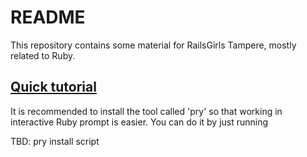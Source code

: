 # README 

This repository contains some material for RailsGirls Tampere, mostly related to
Ruby.

## [Quick tutorial](http://htmlpreview.github.io/?https://github.com/EdvardM/railsgirls-ruby/blob/master/output/book.html)

It is recommended to install the tool called 'pry' so that working in interactive Ruby 
prompt is easier. You can do it by just running

TBD: pry install script
